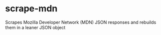 # scrape-mdn
Scrapes Mozilla Developer Network (MDN) JSON responses and rebuilds them in a leaner JSON object
